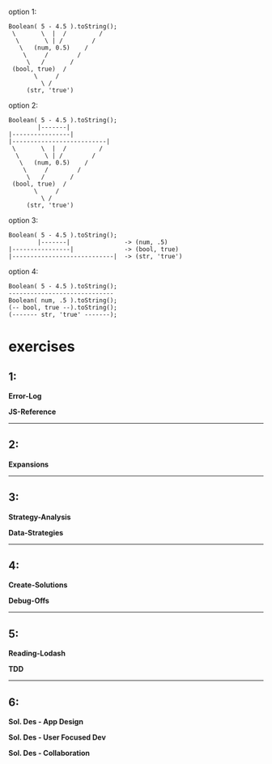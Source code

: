 option 1:
```
Boolean( 5 - 4.5 ).toString();
 \       \  |  /         /
  \       \ | /        /  
   \   (num, 0.5)    /
    \     /        /
     \   /       /
 (bool, true)  /
       \     /
         \ /
     (str, 'true')
```

option 2:
```
Boolean( 5 - 4.5 ).toString();
        |-------|
|----------------|
|--------------------------|
 \       \  |  /         /
  \       \ | /        /  
   \   (num, 0.5)    /
    \     /        /
     \   /       /
 (bool, true)  /
       \     /
         \ /
     (str, 'true')
```

option 3:
```
Boolean( 5 - 4.5 ).toString();
        |-------|               -> (num, .5)
|----------------|              -> (bool, true)      
|----------------------------|  -> (str, 'true')
```

option 4:
```
Boolean( 5 - 4.5 ).toString();
-----------------------------
Boolean( num, .5 ).toString();              
(-- bool, true --).toString();
(------- str, 'true' -------);
```






# exercises

## 1:

__Error-Log__  

__JS-Reference__

___

## 2:

__Expansions__  

___

## 3:

__Strategy-Analysis__

__Data-Strategies__

___

## 4: 

__Create-Solutions__

__Debug-Offs__

___

## 5: 

__Reading-Lodash__

__TDD__

___

## 6:

__Sol. Des - App Design__

__Sol. Des - User Focused Dev__

__Sol. Des - Collaboration__
